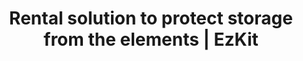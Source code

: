 ---
title: "Rental solution to protect storage from the elements | EzKit"
description: >-
  Temporary fabric buildings that equipment rental centers can rent out to their customers. Discover this product.
image: 
menuid: home
draft: false
notloaded: 
  need: false
  image: 
section1:
  subtitle: A smart rental solution to protect storage from the elements
  title1: TEMPORARY FABRIC BUILDINGS THAT EQUIPMENT RENTAL CENTERS 
  title2: CAN RENT OUT TO THEIR CUSTOMERS
  image: /images/ezkit-megadome-rental-banner.jpg
section2:
  title: WHY THE EZKIT<sup>TM</sup> IS PERFECT FOR YOUR CUSTOMERS 
  description: >-
    EzKit<sup>TM</sup> is a temporary fabric building that equipment rental centers can purchase and rent out to their customers to answer their short-term storage needs. Designed to protect storage from the elements, it is durable enough to rent out many times without damage.
  icons:
    - title: Modular design
      description: >-
        You can purchase the structures and options separately, mixing and matching them to rent customized products to your customers. 
      icon: icomoon-design-flexible
      link:
        text: Learn more
        anchor:
    - title: Adapted to multiple sectors
      description: >-
        EzKit<sup>TM</sup> meets the various needs of the industrial, municipal and agricultural sectors.
      icon: fas fa-check-square
      link:
        text: Discover common uses
        anchor:
    - title: Easy to rent
      description: >-
        Designed to solve the challenges faced by equipment rental centers and to meet the needs of their customers. 
      icon: fas fa-key
      link:
        text: Learn more
        anchor:
    - title: Expert Support
      description: >-
        Our experts are there to provide guidance and assistance every step of the way.
      icon: icomoon-soutien-continu
      link:
        text: Learn more
        anchor:
section3:
  title: Modular design
  subtitle: Rent the perfect customized building to your customers
  description: >-
    EzKit<sup>TM</sup> is designed to be flexible. You can choose from different structure lengths and options, then mix and match them as needed to offer your clients a product that is customized to them. EzKit<sup>TM</sup> is engineered to meet the unique and needs of your customers, while ensuring you always have products in stock to rent out.
  box1:
    title: Need more information?
    description: >-
      Our experts will be happy to answer any questions you may have and to discuss your project.
    link:
      text: Get in touch
      anchor:
  box2:
    title: Choose your structure
    description: >-
      The steel structure is both durable and versatile. The width is set at 30’ and you can choose from three length options: 35’, 45’ or 65’. The standard model comes with two open ends and is covered by a membrane to let natural light in, providing a bright space for your clients. 
    image: /images/ezkit-modular-design.jpg
section4:
  image: /images/ezkit-add-options.jpg
  title: Add options
  description: >-
    Choose from the different options to create the right temporary structure. Each option is sold separately and can be added to any structure. The modular design of the EzKit<sup>TM</sup> allows you to configure each structure so you can rent it out with the specific options your clients need. 
  tabs:
    - title: Branded
      description: Personalize your temporary building by adding your company logo.
    - title: One closed end
      description: Provides additional weather protection without completely closing the ends.
    - title: Two closed ends with a door
      description: The two closed ends allow for maximum protection against the weather, while the fabric door allows for quick and easy access. 
    - title: Natural ventilation
      description: The ventilation system offers optimal air circulation inside the building.
section5:
  title: Common uses by sector 
  description: >-
    The EzKit<sup>TM</sup> is a temporary building designed to meet your clients’ storage needs across all business sectors. 
  icons:
    - title: Agricultural
      description: >-
        Protect bulk goods or agricultural equipment <br>
        Common uses: hay shelter, small machinery storage and more.
      icon: ion-ios-nutrition
    - title: Industrial
      description: >-
        Use on mining or forestry sites to store machinery and materials during construction projects <br>
        Common uses: equipment and bulk storage, recycling, composting and more.
      icon: fas fa-industry
    - title: Municipal
      description: >-
        Perfectly adapted for public spaces and events, crisis management, ports or sports activities <br>
        Common uses: equipment and bulk storage, road signs, machinery, emergency shelters and more.
      icon: fas fa-city
section6:
  image: /images/ezkit-easy-to-rent.jpg
  title: Easy to rent
  description: >-
    EzKit<sup>TM</sup> is a temporary building designed to solve the challenges faced by equipment rental centers and to meet their clients’ needs.
  points:
    - text: Quick and easy to install and dismantle, requiring minimal equipment and labour
    - text: Durable enough to rent out many times without damage
    - text: Order and receive replacement parts quickly
    - text: Comes in a kit to help with handling and inventory management 
section7:
  title: Learn more about this new product, which you can rent out easily to your clients.
  link:
    text: Contact Us
    link: #
section8:
  title: Product specifications
  points:
    - text: Can be built on most sites or surfaces
    - text: Steel structure
    - text: Covering that allows light penetration
    - text: Three lengths available (35’, 45’ and 65’)
  ctatitle: Get the EzKit<sup>TM</sup> guide and keep all the information you need at your fingertips
section9: 
  title: Expert support
  icons:
    - title: Personalized support at every step
      description: >-
        Our specialists are with you every step of the way, offering expert advice to ensure projects are delivered on time and on budget, with products and services that reflect the highest standards of quality.
      icon: icomoon-soutien-continu
    - title: After-sales service
      description: >-
        Should you have any questions or encounter any issues after installation, our team of experts will be there to support you and find a solution. 
      icon: icomoon-service-apres-vente
    - title: Parts and accessories
      description: >-
        Contact our head office anytime to order top-quality parts and accessories. You can count on fast delivery to ensure you always have the components you need in stock to rent out your products. 
      icon: icomoon-pieces-accessoires
section10:
  title: Book an appointment
  description: >-
    Our team will be at the ARA Rental Show in Anaheim from February 18 to 20, 2019. Stop by and see them to ask any questions you may have and to discuss your project. Our experts will also be happy to come to your office if you prefer. Just fill out the form below and we’ll get back to you as soon as we can.
section11:
  title: Contact Us
  description: >-
    Got questions? Looking to book an appointment? Reach out to our team of experts and we’ll get back to you as soon as possible.
---